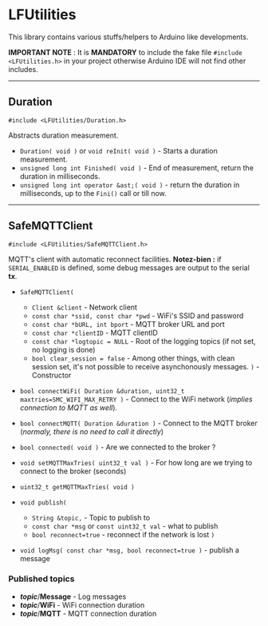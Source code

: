 # LFUtilities

This library contains various stuffs/helpers to Arduino like developments.

**IMPORTANT NOTE** : It is **MANDATORY** to include the fake file `#include <LFUtilities.h>` in your project otherwise Arduino IDE will not find other includes.

-------

## Duration

    #include <LFUtilities/Duration.h>
Abstracts duration measurement.

 - `Duration( void )` or `void reInit( void )` - Starts a duration measurement.
 - `unsigned long int Finished( void )` - End of measurement, return the duration in milliseconds.
 - `unsigned long int operator &ast;( void )` - return the duration in milliseconds, up to the `Fini()` call or till now.

-------

## SafeMQTTClient

    #include <LFUtilities/SafeMQTTClient.h>
MQTT's client with automatic reconnect facilities.
**Notez-bien :** if `SERIAL_ENABLED` is defined, some debug messages are output to the serial **tx**.

 - `SafeMQTTClient(`
	- `Client &client` - Network client
	- `const char *ssid, const char *pwd` - WiFi's SSID and password
	- `const char *bURL, int bport` - MQTT broker URL and port
	- `const char *clientID` - MQTT clientID
	- `const char *logtopic = NULL` - Root of the logging topics (if not set, no logging is done)
	- `bool clear_session = false` - Among other things, with clean session set, it's not possible to receive asynchonously messages.
	`)` - Constructor

 - `bool connectWiFi( Duration &duration, uint32_t maxtries=SMC_WIFI_MAX_RETRY )` - Connect to the WiFi network (*implies connection to MQTT as well*).
 - `bool connectMQTT( Duration &duration )` - Connect to the MQTT broker (*normaly, there is no need to call it directly*)

 - `bool connected( void )` - Are we connected to the broker ?

 - `void setMQTTMaxTries( uint32_t val )` - For how long are we trying to connect to the broker (seconds)
 - `uint32_t getMQTTMaxTries( void )`

 - `void publish(`
	- `String &topic,`	- Topic to publish to
	- `const char *msg` or `const uint32_t val` - what to publish
	- `bool reconnect=true` - reconnect if the network is lost
	`)`

 - `void logMsg( const char *msg, bool reconnect=true )` - publish a message

### Published topics
  - ***topic***/**Message** - Log messages
  - ***topic***/**WiFi** - WiFi connection duration
  - ***topic***/**MQTT** - MQTT connection duration

